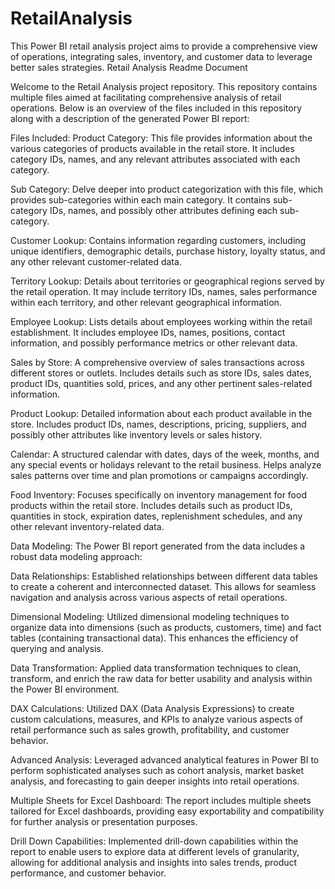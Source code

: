 # RetailAnalysis
This Power BI retail analysis project aims to provide a comprehensive view of operations, integrating sales, inventory, and customer data to leverage better sales strategies.
Retail Analysis Readme Document

Welcome to the Retail Analysis project repository. This repository contains multiple files aimed at facilitating comprehensive analysis of retail operations. Below is an overview of the files included in this repository along with a description of the generated Power BI report:

Files Included:
Product Category: This file provides information about the various categories of products available in the retail store. It includes category IDs, names, and any relevant attributes associated with each category.

Sub Category: Delve deeper into product categorization with this file, which provides sub-categories within each main category. It contains sub-category IDs, names, and possibly other attributes defining each sub-category.

Customer Lookup: Contains information regarding customers, including unique identifiers, demographic details, purchase history, loyalty status, and any other relevant customer-related data.

Territory Lookup: Details about territories or geographical regions served by the retail operation. It may include territory IDs, names, sales performance within each territory, and other relevant geographical information.

Employee Lookup: Lists details about employees working within the retail establishment. It includes employee IDs, names, positions, contact information, and possibly performance metrics or other relevant data.

Sales by Store: A comprehensive overview of sales transactions across different stores or outlets. Includes details such as store IDs, sales dates, product IDs, quantities sold, prices, and any other pertinent sales-related information.

Product Lookup: Detailed information about each product available in the store. Includes product IDs, names, descriptions, pricing, suppliers, and possibly other attributes like inventory levels or sales history.

Calendar: A structured calendar with dates, days of the week, months, and any special events or holidays relevant to the retail business. Helps analyze sales patterns over time and plan promotions or campaigns accordingly.

Food Inventory: Focuses specifically on inventory management for food products within the retail store. Includes details such as product IDs, quantities in stock, expiration dates, replenishment schedules, and any other relevant inventory-related data.

Data Modeling:
The Power BI report generated from the data includes a robust data modeling approach:

Data Relationships: Established relationships between different data tables to create a coherent and interconnected dataset. This allows for seamless navigation and analysis across various aspects of retail operations.

Dimensional Modeling: Utilized dimensional modeling techniques to organize data into dimensions (such as products, customers, time) and fact tables (containing transactional data). This enhances the efficiency of querying and analysis.

Data Transformation: Applied data transformation techniques to clean, transform, and enrich the raw data for better usability and analysis within the Power BI environment.

DAX Calculations: Utilized DAX (Data Analysis Expressions) to create custom calculations, measures, and KPIs to analyze various aspects of retail performance such as sales growth, profitability, and customer behavior.

Advanced Analysis: Leveraged advanced analytical features in Power BI to perform sophisticated analyses such as cohort analysis, market basket analysis, and forecasting to gain deeper insights into retail operations.

Multiple Sheets for Excel Dashboard: The report includes multiple sheets tailored for Excel dashboards, providing easy exportability and compatibility for further analysis or presentation purposes.

Drill Down Capabilities: Implemented drill-down capabilities within the report to enable users to explore data at different levels of granularity, allowing for additional analysis and insights into sales trends, product performance, and customer behavior.

